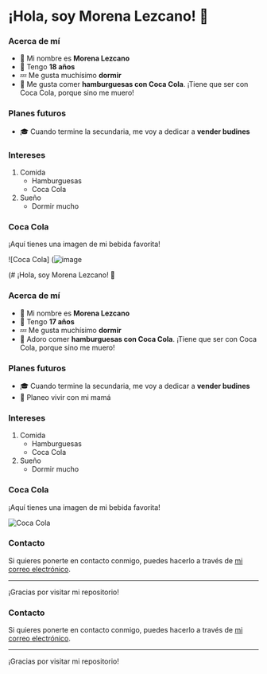 # ¡Hola, soy Morena Lezcano! 👋

### Acerca de mí
- 🧑 Mi nombre es **Morena Lezcano**
- 🎂 Tengo **18 años**
- 💤 Me gusta muchísimo **dormir**
- 🍔 Me gusta comer **hamburguesas con Coca Cola**. ¡Tiene que ser con Coca Cola, porque sino me muero!

### Planes futuros
- 🎓 Cuando termine la secundaria, me voy a dedicar a **vender budines**


### Intereses
1. Comida
    - Hamburguesas
    - Coca Cola
2. Sueño
    - Dormir mucho

### Coca Cola
¡Aquí tienes una imagen de mi bebida favorita!

![Coca Cola] (![image](https://github.com/moreleZZZ/morelezzz/assets/173705100/9ecd35f4-000a-4ffb-8825-026a9344bf2d)

(# ¡Hola, soy Morena Lezcano! 👋

### Acerca de mí
- 🧑 Mi nombre es **Morena Lezcano**
- 🎂 Tengo **17 años**
- 💤 Me gusta muchísimo **dormir**
- 🍔 Adoro comer **hamburguesas con Coca Cola**. ¡Tiene que ser con Coca Cola, porque sino me muero!

### Planes futuros
- 🎓 Cuando termine la secundaria, me voy a dedicar a **vender budines**
- 🏡 Planeo vivir con mi mamá

### Intereses
1. Comida
    - Hamburguesas
    - Coca Cola
2. Sueño
    - Dormir mucho

### Coca Cola
¡Aquí tienes una imagen de mi bebida favorita!

![Coca Cola](https://upload.wikimedia.org/wikipedia/commons/1/1a/Coca-Cola_logo.svg)

### Contacto
Si quieres ponerte en contacto conmigo, puedes hacerlo a través de [mi correo electrónico](mailto:tu_email@example.com).

---

¡Gracias por visitar mi repositorio!

### Contacto
Si quieres ponerte en contacto conmigo, puedes hacerlo a través de [mi correo electrónico](mailto:tu_email@example.com).

---

¡Gracias por visitar mi repositorio!
